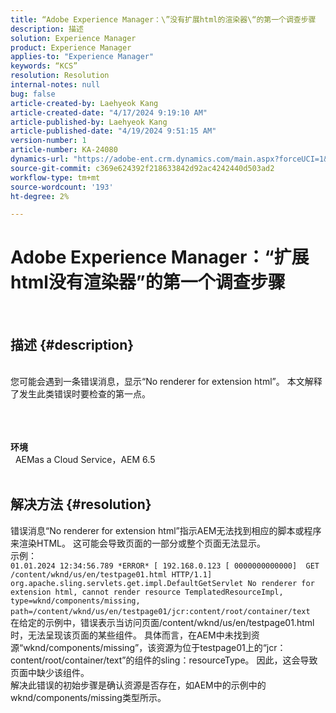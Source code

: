 ```yaml
---
title: “Adobe Experience Manager：\”没有扩展html的渲染器\“的第一个调查步骤
description: 描述
solution: Experience Manager
product: Experience Manager
applies-to: "Experience Manager"
keywords: “KCS”
resolution: Resolution
internal-notes: null
bug: false
article-created-by: Laehyeok Kang
article-created-date: "4/17/2024 9:19:10 AM"
article-published-by: Laehyeok Kang
article-published-date: "4/19/2024 9:51:15 AM"
version-number: 1
article-number: KA-24080
dynamics-url: "https://adobe-ent.crm.dynamics.com/main.aspx?forceUCI=1&pagetype=entityrecord&etn=knowledgearticle&id=53599787-9bfc-ee11-a1ff-6045bd0065f9"
source-git-commit: c369e624392f218633842d92ac4242440d503ad2
workflow-type: tm+mt
source-wordcount: '193'
ht-degree: 2%

---
```


# Adobe Experience Manager：“扩展html没有渲染器”的第一个调查步骤

 
## 描述 {#description}

 <br>您可能会遇到一条错误消息，显示“No renderer for extension html”。 本文解释了发生此类错误时要检查的第一点。<br><br> <br><br>

<b>环境</b>
<br>  AEMas a Cloud Service，AEM 6.5
<br> 

## 解决方法 {#resolution}

错误消息“No renderer for extension html”指示AEM无法找到相应的脚本或程序来渲染HTML。 这可能会导致页面的一部分或整个页面无法显示。 <br>示例： <br>`01.01.2024 12:34:56.789 *ERROR* [ 192.168.0.123 [ 0000000000000]  GET /content/wknd/us/en/testpage01.html HTTP/1.1]  org.apache.sling.servlets.get.impl.DefaultGetServlet No renderer for extension html, cannot render resource TemplatedResourceImpl, type=wknd/components/missing, path=/content/wknd/us/en/testpage01/jcr:content/root/container/text` <br>在给定的示例中，错误表示当访问页面/content/wknd/us/en/testpage01.html时，无法呈现该页面的某些组件。 具体而言，在AEM中未找到资源“wknd/components/missing”，该资源为位于testpage01上的“jcr：content/root/container/text”的组件的sling：resourceType。 因此，这会导致页面中缺少该组件。 <br>解决此错误的初始步骤是确认资源是否存在，如AEM中的示例中的wknd/components/missing类型所示。